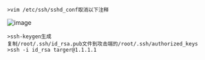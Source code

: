 	>vim /etc/ssh/sshd_conf取消以下注释
![image](/assets/Pentest_Note/master/img/573.png)
	
	>ssh-keygen生成
	复制/root/.ssh/id_rsa.pub文件到攻击端的/root/.ssh/authorized_keys
	>ssh -i id_rsa targer@1.1.1.1